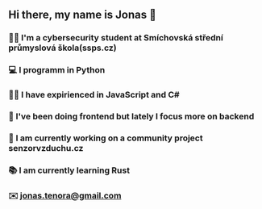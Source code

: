 ## Hi there, my name is Jonas 👋


### 👨‍💻 I'm a cybersecurity student at Smíchovská střední průmyslová škola(ssps.cz)

### 💻 I programm in Python
### 🏳️‍🌈 I have expirienced in JavaScript and C#
### 🚀 I've been doing frontend but lately I focus more on backend

### 💨 I am currently working on a community project senzorvzduchu.cz
### 📚 I am currently learning Rust

### ✉️ jonas.tenora@gmail.com

